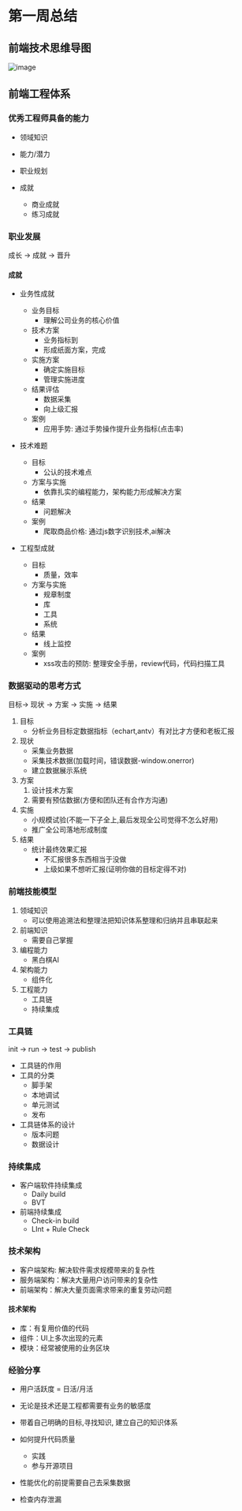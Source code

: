 # 第一周总结

## 前端技术思维导图

   ![image](FE.png)

## 前端工程体系

### 优秀工程师具备的能力

- 领域知识

- 能力/潜力

- 职业规划

- 成就

  - 商业成就
  - 练习成就

### 职业发展

 成长 -> 成就 -> 晋升

#### 成就

- 业务性成就
  - 业务目标
    - 理解公司业务的核心价值
  - 技术方案
    - 业务指标到
    - 形成纸面方案，完成
  - 实施方案
    - 确定实施目标
    - 管理实施进度
  - 结果评估
    - 数据采集
    - 向上级汇报
  - 案例
    - 应用手势: 通过手势操作提升业务指标(点击率)

- 技术难题
  - 目标
    - 公认的技术难点
  - 方案与实施
    - 依靠扎实的编程能力，架构能力形成解决方案
  - 结果
    - 问题解决
  - 案例
    - 爬取商品价格: 通过js数字识别技术,ai解决

- 工程型成就
  - 目标
    - 质量，效率
  - 方案与实施
    - 规章制度
    - 库
    - 工具
    - 系统
  - 结果
    - 线上监控
  - 案例
    - xss攻击的预防: 整理安全手册，review代码，代码扫描工具

### 数据驱动的思考方式

目标-> 现状 -> 方案 -> 实施 -> 结果

1. 目标
   - 分析业务目标定数据指标（echart,antv）有对比才方便和老板汇报
2. 现状
   - 采集业务数据
   - 采集技术数据(加载时间，错误数据-window.onerror)
   - 建立数据展示系统
3. 方案
   1. 设计技术方案
   2. 需要有预估数据(方便和团队还有合作方沟通)
4. 实施
   - 小规模试验(不能一下子全上,最后发现全公司觉得不怎么好用)
   - 推广全公司落地形成制度
5. 结果
   - 统计最终效果汇报
     - 不汇报很多东西相当于没做
     - 上级如果不想听汇报(证明你做的目标定得不对)

### 前端技能模型

1. 领域知识
   - 可以使用追溯法和整理法把知识体系整理和归纳并且串联起来
2. 前端知识
   - 需要自己掌握
3. 编程能力
   - 黑白棋AI
4. 架构能力
   - 组件化
5. 工程能力
   - 工具链
   - 持续集成

### 工具链

init -> run -> test -> publish

- 工具链的作用
- 工具的分类
  - 脚手架
  - 本地调试
  - 单元测试
  - 发布
- 工具链体系的设计
  - 版本问题
  - 数据设计

### 持续集成

- 客户端软件持续集成
  - Daily build
  - BVT
- 前端持续集成
  - Check-in build
  - LInt + Rule Check

### 技术架构

- 客户端架构: 解决软件需求规模带来的复杂性
- 服务端架构：解决大量用户访问带来的复杂性
- 前端架构：解决大量页面需求带来的重复劳动问题

#### 技术架构

- 库：有复用价值的代码
- 组件：UI上多次出现的元素
- 模块：经常被使用的业务区块

### 经验分享

- 用户活跃度 = 日活/月活

- 无论是技术还是工程都需要有业务的敏感度

- 带着自己明确的目标,寻找知识, 建立自己的知识体系

- 如何提升代码质量
  - 实践
  - 参与开源项目

- 性能优化的前提需要自己去采集数据

- 检查内存泄漏